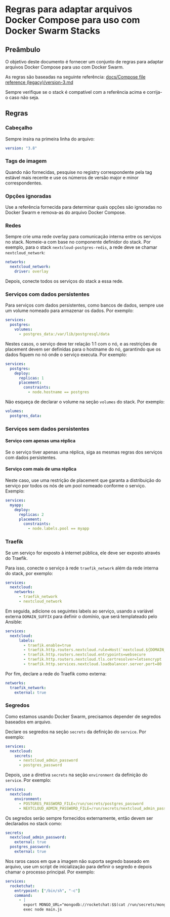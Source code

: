 # Regras para adaptar arquivos Docker Compose para uso com Docker Swarm Stacks

## Preâmbulo

O objetivo deste documento é fornecer um conjunto de regras para adaptar arquivos Docker Compose para uso com Docker Swarm.

As regras são baseadas na seguinte referência: [docs/Compose file reference (legacy)/version-3.md](https://github.com/docker/compose/blob/0d4edbbd19e263a4e86fae75ef6ef105a15aa46d/docs/Compose%20file%20reference%20(legacy)/version-3.md#secrets-configuration-reference)

Sempre verifique se o stack é compatível com a referência acima e corrija-o caso não seja.

## Regras

### Cabeçalho

Sempre insira na primeira linha do arquivo:

```yaml
version: "3.8"
```

### Tags de imagem

Quando não fornecidas, pesquise no registry correspondente pela tag estável mais recente e use os números de versão major e minor correspondentes.

### Opções ignoradas

Use a referência fornecida para determinar quais opções são ignoradas no Docker Swarm e remova-as do arquivo Docker Compose.

### Redes

Sempre crie uma rede overlay para comunicação interna entre os serviços no stack. Nomeie-a com base no componente definidor do stack. Por exemplo, para o stack `nextcloud-postgres-redis`, a rede deve se chamar `nextcloud_network`:

```yaml
networks:
  nextcloud_network:
    driver: overlay
```

Depois, conecte todos os serviços do stack a essa rede.

### Serviços com dados persistentes

Para serviços com dados persistentes, como bancos de dados, sempre use um volume nomeado para armazenar os dados. Por exemplo:

```yaml
services:
  postgres:
    volumes:
      - postgres_data:/var/lib/postgresql/data
```

Nestes casos, o serviço deve ter relação 1:1 com o nó, e as restrições de placement devem ser definidas para o hostname do nó, garantindo que os dados fiquem no nó onde o serviço executa. Por exemplo:

```yaml
services:
  postgres:
    deploy:
      replicas: 1
      placement:
        constraints:
          - node.hostname == postgres
```

Não esqueça de declarar o volume na seção `volumes` do stack. Por exemplo:

```yaml
volumes:
  postgres_data:
```

### Serviços sem dados persistentes

#### Serviço com apenas uma réplica

Se o serviço tiver apenas uma réplica, siga as mesmas regras dos serviços com dados persistentes.

#### Serviço com mais de uma réplica

Neste caso, use uma restrição de placement que garanta a distribuição do serviço por todos os nós de um pool nomeado conforme o serviço. Exemplo:

```yaml
services:
  myapp:
    deploy:
      replicas: 2
      placement:
        constraints:
          - node.labels.pool == myapp
```

### Traefik

Se um serviço for exposto à internet pública, ele deve ser exposto através do Traefik.

Para isso, conecte o serviço à rede `traefik_network` além da rede interna do stack, por exemplo:

```yaml
services:
  nextcloud:
    networks:
      - traefik_network
      - nextcloud_network
```

Em seguida, adicione os seguintes labels ao serviço, usando a variável externa `DOMAIN_SUFFIX` para definir o domínio, que será templateado pelo Ansible:

```yaml
services:
  nextcloud:
      labels:
        - traefik.enable=true
        - traefik.http.routers.nextcloud.rule=Host(`nextcloud.${DOMAIN_SUFFIX}`)
        - traefik.http.routers.nextcloud.entrypoints=websecure
        - traefik.http.routers.nextcloud.tls.certresolver=letsencrypt
        - traefik.http.services.nextcloud.loadbalancer.server.port=80
```

Por fim, declare a rede do Traefik como externa:

```yaml
networks:
  traefik_network:
    external: true
```

### Segredos

Como estamos usando Docker Swarm, precisamos depender de segredos baseados em arquivo.

Declare os segredos na seção `secrets` da definição do `service`. Por exemplo:

```yaml
services:
  nextcloud:
    secrets:
      - nextcloud_admin_password
      - postgres_password
```

Depois, use a diretiva `secrets` na seção `environment` da definição do `service`. Por exemplo:

```yaml
services:
  nextcloud:
    environment:
      - POSTGRES_PASSWORD_FILE=/run/secrets/postgres_password
      - NEXTCLOUD_ADMIN_PASSWORD_FILE=/run/secrets/nextcloud_admin_password
```

Os segredos serão sempre fornecidos externamente, então devem ser declarados no stack como:

```yaml
secrets:
  nextcloud_admin_password:
    external: true
  postgres_password:
    external: true
```

Nos raros casos em que a imagem não suporta segredo baseado em arquivo, use um script de inicialização para definir o segredo e depois chamar o processo principal. Por exemplo:

```yaml
services:
  rocketchat:
    entrypoint: ["/bin/sh", "-c"]
    command:
      - |
        export MONGO_URL="mongodb://rocketchat:$$(cat /run/secrets/mongodb_password)@mongo1:27017,mongo2:27017,mongo3:27017/rocketchat?authSource=admin&replicaSet=rs0"
        exec node main.js
```


